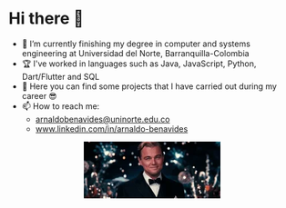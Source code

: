 # Hi there 👋
- 🔭 I’m currently finishing my degree in computer and systems engineering at Universidad del Norte, Barranquilla-Colombia
- 🏆 I've worked in languages such as Java, JavaScript, Python, Dart/Flutter and SQL
- 🍓 Here you can find some projects that I have carried out during my career 😎
- 📫 How to reach me: 
  * arnaldobenavides@uninorte.edu.co
  * www.linkedin.com/in/arnaldo-benavides

<p align="center">
  <img src="https://github.com/elaRnold/elaRnold/blob/main/200.webp" alt="animated" />
</p>
